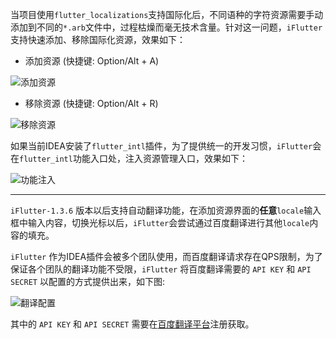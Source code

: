 当项目使用`flutter_localizations`支持国际化后，不同语种的字符资源需要手动添加到不同的`*.arb`文件中，过程枯燥而毫无技术含量。针对这一问题，`iFlutter`支持快速添加、移除国际化资源，效果如下：

- 添加资源 (快捷键: Option/Alt + A)

![添加资源](https://iflutter.toolu.cn/configs/intl_add.gif)

- 移除资源 (快捷键: Option/Alt + R)

![移除资源](https://iflutter.toolu.cn/configs/intl_remove.gif)


如果当前IDEA安装了`flutter_intl`插件，为了提供统一的开发习惯，`iFlutter`会在`flutter_intl`功能入口处，注入资源管理入口，效果如下：

![功能注入](https://iflutter.toolu.cn/configs/intl_inject.png)

---

`iFlutter-1.3.6` 版本以后支持自动翻译功能，在添加资源界面的**任意**`locale`输入框中输入内容，切换光标以后，`iFlutter`会尝试通过百度翻译进行其他`locale`内容的填充。

`iFlutter` 作为IDEA插件会被多个团队使用，而百度翻译请求存在QPS限制，为了保证各个团队的翻译功能不受限，`iFlutter` 将百度翻译需要的 `API KEY` 和 `API SECRET` 以配置的方式提供出来，如下图:

![翻译配置](https://iflutter.toolu.cn/configs/intl_config.png)

其中的 `API KEY` 和 `API SECRET` 需要在[百度翻译平台](https://api.fanyi.baidu.com/product/11)注册获取。
